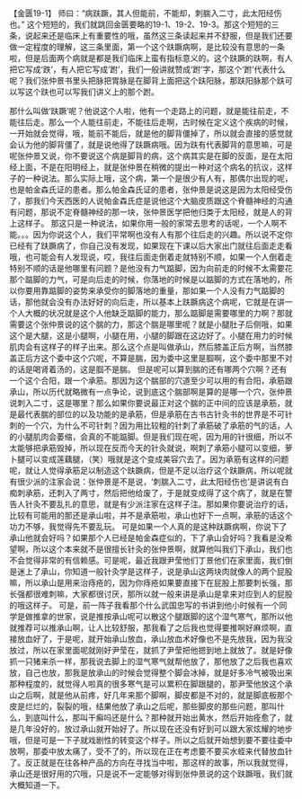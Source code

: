 【金匮19-1】 师曰：“病趺蹶，其人但能前，不能却，刺腨入二寸，此太阳经伤也。”
这个短短的，我们就跳回金匮要略的19-1、19-2、19-3。那这个短短的三条，说起来还是临床上有重要性的哦，虽然这三条读起来并不舒服，但是我们还要做一定程度的理解，这三条里面，第一个这个趺蹶病啊，是比较没有意思的一条啦，但是后面两个病就是都是我们临床上蛮有指标意义的。这个趺蹶的趺啊，有人把它写成‘跌’，有人把它写成‘跗’，我们一般讲就赞成‘跗’字，那这个‘跗’代表什么呢？我们张仲景书里头把脉把胃脉是在脚背上面把这个趺阳脉，那趺阳脉那个趺可以写这个趺也可以写我们讲义上的那个跗。

那什么叫做‘趺蹶’呢？他说这个人啦，他有一个走路上的问题，就是能往前走，不能往后走。那么一个人能往前走，不能往后走啊，古时候在定义这个疾病的时候，一开始就会觉得，哦，能前不能后，就是他的脚背僵掉了，所以就会直接的感觉就会认为他的脚背僵了，就是说他得了趺蹶病哦。因为趺有代表脚背的意思嘛，可是呢张仲景又说，你不要说这个病是脚背的病，这个病其实是在脚的反面，是在太阳经上面，不是在阳明经上，就是张仲景在稍微的提出一种对这个病名的抗议，这样子的一种说法。那么实际上哦，这个病，第一个是很少有人有，那偶尔出现的呢，也是帕金森氏证的患者。那么帕金森氏证的患者，张仲景是说这是因为太阳经受伤了，那我们今天西医的人说帕金森氏症是说他这个大脑皮质跟这个脊髓神经的沟通有问题，那说不定脊髓神经的那一块，张仲景医学把他归类于太阳经，就是人的背上这样子。
那这只是一种说法，如果你用一般的家常去思考的话呢，一个人啊不能。。。因为你说这个人，我们平常啊也没有人有那个往后走的兴趣。所以说不定你已经有了趺蹶病了，你自己没有发现，如果现在下课以后大家出门就往后面走走看哦，也可能会有人发现说，哎，我往后面走倒着走就特别不顺，如果一个人倒着走特别不顺的话是他哪里有问题？是他没有力气踮脚，因为向前走的时候不太需要花那个踮脚的力气，可是向后走的时候，你落地的时候是以踮脚的方式在落地的，所以你要用靠踮脚的姿势来承受你的脚落地的重量，那如果一个人没有力气踮脚的话，那他就会没有办法好好的向后走，所以基本上趺蹶病这个病呢，它就是在讲一个人大概的状况就是这个人他缺乏踮脚的能力，那么踮脚是需要哪里的力啊？那就需要这个张仲景说的这个腨的力，那这个腨是哪里呢？就是小腿肚子后侧哦，如果这个是大腿，这是小腿啊，小腿在用，小腿的脚跟在这边好了。小腿在用力的时候肌肉会有这样子的样子出来。那么这个点是叫做承山，然后膝盖正后方啊，当然膝盖正后方这个委中这个穴呢，不算是腨，因为委中这里是腘啊，这个委中那里不对的话是喝肾着汤的，这是腘不是腨。
但是呢可以算到腨的还有哪两个穴啊？还有一个这个合阳，跟一个承筋。那因为这个腨部的穴道至少可以用的有合阳，承筋跟承山，所以历代就略微有一点争论，说到底这个腨部啊是算的是哪一个穴，张仲景说刺入二寸，这是哪里？那么如果你要说最正对这个腨的正中间的应该是承筋，就是最代表腨的部位的以及功能的是承筋，但是承筋在古书古针灸书的世界是不可针刺的一个穴，为什么不可针刺？因为用比较粗的针刺了承筋破了承筋的气的话，人的小腿肌肉会萎缩，会真的不能踮脚。但是我们现在呢，因为用的针很细，所以不太能够把承筋毁掉，所以现在反而今天的针灸就说，啊刺了承筋小腿可以变细，萝卜腿可以变成莲藕腿，（笑）哦就是这个变成美容穴去了。因为承筋有这样的问题呢，就让人觉得承筋足以制造这个趺蹶病，但是不足以治疗这个趺蹶病，所以呢就有很少派的注家会说：张仲景是不是说，‘刺腨入二寸，此太阳经伤也’是讲说有白痴刺承筋，还刺入了两寸，然后把他给废了，于是就变成得了这个病了，就是在警告人针灸不要乱扎的意思，就是有少派注家在这样子注。那如果你要说治疗的话，比较有可能用的那还是承山啦，并不是承筋啦，承山也好下一点啊，承筋的话这个功力不够，我觉得先不要乱玩。
可是如果一个人真的是这种趺蹶病啊，你说下了承山他就会好吗？如果那个人已经是帕金森症似的，下了承山会好吗？我看是没希望啊，所以这个本来就不是很擅长针灸的张仲景啊，就算他叫我们下承山，我们也不会觉得非常的有信赖感。可是呢，最近我跟尹莹他们丁景他们在家里面，我们倒是迷上了承山，你知道一般针灸学是这样子，说是承山这两块肉就像人的两个屁股嘛，所以承山是用来治痔疮的，因为你痔疮如果要直接下在屁股上那要刺长强，那长强都很难刺嘛，大家都很讨厌，那所以就一般来讲是承山是拿来对应到人的屁股的哦这样子。
可是，前一阵子我看那个什么武国忠写的书讲到他小时候有一个同学是做推拿的世家，说是推按承山呢可以散这个腿跟脚的这个湿气寒气，那所以他就推荐可以推承山啊，让人比较舒服，那我看了之后我也觉得要推啊好麻烦啊，直接放血好了，于是呢，就开始承山放血，承山放血术好像也不是先放我，因为我没放过，所以在家里面呢就刚好尹莹在，就抓了尹莹把他摁到地上就放了。就是好像抓一只猪来杀一样，那我说去脚上的湿气寒气就帮他放了，那他放了之后我也喜欢放，自己也放，那我是放承山的时候会觉得整个脚会冰掉，就是好多冷气被吸出来那种程度的，就觉得人啦真的很多寒气是可以累积在脚跟腿的，那尹莹他放这个承山之后啊，就是他从前疼，好几年来那个脚啊，脚皮都是不对的，就是脚底板那个皮是烂烂的，裂裂的哦，结果他放了承山之后呢，那些脚皮的那些问题，那叫什么，到底叫什么，那叫干癣吗还是什么？那种就开始出黄水，然后开始痊愈了，就是几年没好的，放过承山就开始好了。所以现在还没有好到可以跟大家炫耀的地步哦，但是可是一下子就戏剧性的转变这个样子。所以之后就开始想到要不要往委中放啊，那委中放太痛了，受不了的，所以现在正在考虑要不要买水蛭来代替放血针了。反正就是在往各种产品的方向在寻找当中啦，那这样的故事，所以我就觉得，承山还是很好用的穴哦，只是说不一定能够对得到张仲景说的这个趺蹶哦，我们就大概知道一下。
